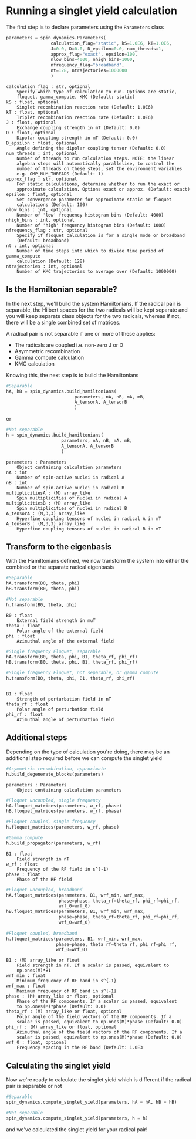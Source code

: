 # Running a singlet yield calculation
The first step is to declare parameters using the `Parameters` class
```python
parameters = spin_dynamics.Parameters(
                 calculation_flag="static", kS=1.0E6, kT=1.0E6,
                 J=0.0, D=0.0, D_epsilon=0.0, num_threads=1,
                 approx_flag="exact", epsilon=100,
                 nlow_bins=4000, nhigh_bins=1000,
                 nfrequency_flag="broadband",
                 nt=128, ntrajectories=1000000
                 )
```
```
calculation_flag : str, optional  
    Specify which type of calculation to run. Options are static,  
    floquet, gamma_compute, KMC (Default: static)  
kS : float, optional
    Singlet recombination reaction rate (Default: 1.0E6)
kT : float, optional
    Triplet recombination reaction rate (Default: 1.0E6)
J : float, optional
    Exchange coupling strength in mT (Default: 0.0)
D : float, optional
    Dipolar coupling strength in mT (Default: 0.0)
D_epsilon : float, optional
    Angle defining the dipolar coupling tensor (Default: 0.0)
num_threads : int, optional
    Number of threads to run calculation steps. NOTE: the linear
    algebra steps will automatically parallelise, to control the
    number of threads on these steps, set the environment variables
    e.g. OMP_NUM_THREADS (Default: 1)
approx_flag : str, optional
    For static calculations, determine whether to run the exact or
    approximate calculation. Options exact or approx. (Default: exact)
epsilon : float, optional
    Set convergence parameter for approximate static or floquet
    calculations (Default: 100)
nlow_bins : int, optional
    Number of 'low' frequency histogram bins (Default: 4000)
nhigh_bins : int, optional
    Number of 'high' frequency histogram bins (Default: 1000)
nfrequency_flag : str, optional
    Specify if floquet calculation is for a single mode or broadband
    (Default: broadband)
nt : int, optional
    Number of time steps into which to divide time period of gamma_compute
    calculation (Default: 128)
ntrajectories : int, optional
    Number of KMC trajectories to average over (Default: 1000000)
```
## Is the Hamiltonian separable?
In the next step, we'll build the system Hamiltonians. If the radical pair is separable, the Hilbert spaces for the two radicals will be kept separate and you will keep separate class objects for the two radicals, whereas if not, there will be a single combined set of matrices.  

A radical pair is not separable if one or more of these applies:
- The radicals are coupled i.e. non-zero J or D
- Asymmetric recombination
- Gamma compute calculation
- KMC calculation

Knowing this, the next step is to build the Hamiltonians
```python
#Separable
hA, hB = spin_dynamics.build_hamiltonians(
                          parameters, nA, nB, mA, mB,
                          A_tensorA, A_tensorB
                          )
```
or
```python
#Not separable
h = spin_dynamics.build_hamiltonians(
                     parameters, nA, nB, mA, mB,
                     A_tensorA, A_tensorB
                     )
```
```
parameters : Parameters
    Object containing calculation parameters
nA : int
    Number of spin-active nuclei in radical A
nB : int
    Number of spin-active nuclei in radical B
multiplicitiesA : (M) array_like
    Spin multiplicities of nuclei in radical A
multiplicitiesB : (M) array_like
    Spin multiplicities of nuclei in radical B
A_tensorA : (M,3,3) array_like
    Hyperfine coupling tensors of nuclei in radical A in mT
A_tensorB : (M,3,3) array_like
    Hyperfine coupling tensors of nuclei in radical B in mT
```
## Transform to the eigenbasis
With the Hamiltonians defined, we now transform the system into either the combined or the separate radical eigenbasis
```python
#Separable
hA.transform(B0, theta, phi)
hB.transform(B0, theta, phi)

#Not separable
h.transform(B0, theta, phi)
```
```
B0 : float
    External field strength in muT
theta : float
    Polar angle of the external field
phi : float
    Azimuthal angle of the external field
```
```python
#Single frequency Floquet, separable
hA.transform(B0, theta, phi, B1, theta_rf, phi_rf)
hB.transform(B0, theta, phi, B1, theta_rf, phi_rf)

#Single frequency Floquet, not separable, or gamma compute
h.transform(B0, theta, phi, B1, theta_rf, phi_rf) 
```
```

B1 : float
    Strength of perturbation field in nT
theta_rf : float
    Polar angle of perturbation field
phi_rf : float
    Azimuthal angle of perturbation field
```
## Additional steps
Depending on the type of calculation you're doing, there may be an additional step required before we can compute the singlet yield
```python
#Asymmetric recombination, approximate
h.build_degenerate_blocks(parameters)
```
```
parameters : Parameters
    Object containing calculation parameters
```
```python
#Floquet uncoupled, single frequency
hA.floquet_matrices(parameters, w_rf, phase)
hB.floquet_matrices(parameters, w_rf, phase)

#Floquet coupled, single frequency
h.floquet_matrices(parameters, w_rf, phase)

#Gamma compute
h.build_propagator(parameters, w_rf)
```
```
B1 : float
    Field strength in nT
w_rf : float
    Frequency of the RF field in s^(-1)
phase : float
    Phase of the RF field
```
```python
#Floquet uncoupled, broadband
hA.floquet_matrices(parameters, B1, wrf_min, wrf_max,
                    phase=phase, theta_rf=theta_rf, phi_rf=phi_rf,
                    wrf_0=wrf_0)
hB.floquet_matrices(parameters, B1, wrf_min, wrf_max,
                    phase=phase, theta_rf=theta_rf, phi_rf=phi_rf,
                    wrf_0=wrf_0)
                    
#Floquet coupled, broadband
h.floquet_matrices(parameters, B1, wrf_min, wrf_max,
                   phase=phase, theta_rf=theta_rf, phi_rf=phi_rf,
                   wrf_0=wrf_0)
```
```
B1 : (M) array_like or float
    Field strength in nT. If a scalar is passed, equivalent to
    np.ones(M)*B1
wrf_min : float
    Minimum frequency of RF band in s^{-1}
wrf_max : float
    Maximum frequency of RF band in s^{-1}
phase : (M) array_like or float, optional
    Phase of the RF components. If a scalar is passed, equivalent
    to np.ones(M)*phase (Default: 0.0)
theta_rf : (M) array_like or float, optional
    Polar angle of the field vectors of the RF components. If a 
    scalar is passed, equivalent to np.ones(M)*phase (Default: 0.0)
phi_rf : (M) array_like or float, optional
    Azimuthal angle of the field vectors of the RF components. If a 
    scalar is passed, equivalent to np.ones(M)*phase (Default: 0.0)
wrf_0 : float, optional
    Frequency spacing in the RF band (Default: 1.0E3
```
## Calculating the singlet yield
Now we're ready to calculate the singlet yield which is different if the radical pair is separable or not
```python
#Separable
spin_dynamics.compute_singlet_yield(parameters, hA = hA, hB = hB)

#Not separable
spin_dynamics.compute_singlet_yield(parameters, h = h)
```
and we've calculated the singlet yield for your radical pair!




